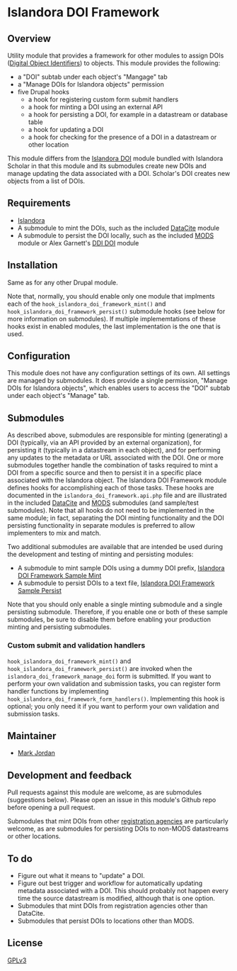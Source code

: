 # Islandora DOI Framework

## Overview

Utility module that provides a framework for other modules to assign DOIs ([Digital Object Identifiers](https://en.wikipedia.org/wiki/Digital_object_identifier)) to objects. This module provides the following:

* a "DOI" subtab under each object's "Mangage" tab
* a "Manage DOIs for Islandora objects" permission
* five Drupal hooks
  * a hook for registering custom form submit handlers
  * a hook for minting a DOI using an external API
  * a hook for persisting a DOI, for example in a datastream or database table
  * a hook for updating a DOI
  * a hook for checking for the presence of a DOI in a datastream or other location

This module differs from the [Islandora DOI](https://github.com/Islandora/islandora_scholar/tree/7.x/modules/doi) module bundled with Islandora Scholar in that this module and its submodules create new DOIs and manage updating the data associated with a DOI. Scholar's DOI creates new objects from a list of DOIs.

## Requirements

* [Islandora](https://github.com/Islandora/islandora)
* A submodule to mint the DOIs, such as the included [DataCite](modules/islandora_doi_datacite) module
* A submodule to persist the DOI locally, such as the included [MODS](modules/islandora_doi_mods) module or Alex Garnett's [DDI DOI](modules/islandora_doi_ddi) module

## Installation

Same as for any other Drupal module.

Note that, normally, you should enable only one module that implments each of the `hook_islandora_doi_framework_mint()` and `hook_islandora_doi_framework_persist()` submodule hooks (see below for more information on submodules). If multiple implememtations of these hooks exist in enabled modules, the last implementation is the one that is used.

## Configuration

This module does not have any configuration settings of its own. All settings are managed by submodules. It does provide a single permission, "Manage DOIs for Islandora objects", which enables users to access the "DOI" subtab under each object's "Manage" tab.

## Submodules

As described above, submodules are responsible for minting (generating) a DOI (typically, via an API provided by an external organization), for persisting it (typically in a datastream in each object), and for performing any updates to the metadata or URL associated with the DOI. One or more submodules together handle the combination of tasks required to mint a DOI from a specific source and then to persist it in a specific place associated with the Islandora object. The Islandora DOI Framework module defines hooks for accomplishing each of those tasks. These hooks are documented in the `islandora_doi_framework.api.php` file and are illustrated in the included [DataCite](modules/islandora_doi_datacite) and [MODS](modules/islandora_doi_mods) submodules (and sample/test submodules). Note that all hooks do not need to be implemented in the same module; in fact, separating the DOI minting functionality and the DOI persisting functionality in separate modules is preferred to allow implementers to mix and match.

Two additional submodules are available that are intended be used during the development and testing of minting and persisting modules:

* A submodule to mint sample DOIs using a dummy DOI prefix, [Islandora DOI Framework Sample Mint](modules/islandora_doi_framework_sample_mint)
* A submodule to persist DOIs to a text file, [Islandora DOI Framework Sample Persist](modules/islandora_doi_framework_sample_persist)

Note that you should only enable a single minting submodule and a single persisting submodule. Therefore, if you enable one or both of these sample submodules, be sure to disable them before enabling your production minting and persisting submodules.

### Custom submit and validation handlers

`hook_islandora_doi_framework_mint()` and `hook_islandora_doi_framework_persist()` are invoked when the `islandora_doi_framework_manage_doi` form is submitted. If you want to perform your own validation and submission tasks, you can register form handler functions by implementing `hook_islandora_doi_framework_form_handlers()`. Implementing this hook is optional; you only need it if you want to perform your own validation and submission tasks.

## Maintainer

* [Mark Jordan](https://github.com/mjordan)

## Development and feedback

Pull requests against this module are welcome, as are submodules (suggestions below). Please open an issue in this module's Github repo before opening a pull request.

Submodules that mint DOIs from other [registration agencies](http://www.doi.org/registration_agencies.html) are particularly welcome, as are submodules for persisting DOIs to non-MODS datastreams or other locations.

## To do

* Figure out what it means to "update" a DOI.
* Figure out best trigger and workflow for automatically updating metadata associated with a DOI. This should probably not happen every time the source datastream is modified, although that is one option.
* Submodules that mint DOIs from registration agencies other than DataCite.
* Submodules that persist DOIs to locations other than MODS.

## License

 [GPLv3](http://www.gnu.org/licenses/gpl-3.0.txt)

